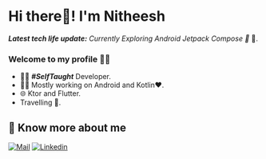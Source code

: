 # Hi there👋! I'm Nitheesh

_**Latest tech life update:**_ _Currently Exploring Android Jetpack Compose 🚀_ 🥽.


### Welcome to my profile 👨‍💻
- 👨‍💻 ***#SelfTaught*** Developer.
- 👨‍💻 Mostly working on Android and Kotlin❤️.
- 🌐 Ktor and Flutter.
- Travelling 🚢.

## 🔗 Know more about me 

[![Mail](https://img.shields.io/badge/-Say%20Hi!-black?style=for-the-badge&logo=gmail)](mailto:imnithish@live.com)
[![Linkedin](https://img.shields.io/badge/-LinkedIn-black?style=for-the-badge&logo=Linkedin)](https://www.linkedin.com/in/imnithish/)

